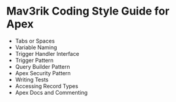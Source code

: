 # Mav3rik Coding Style Guide for Apex

- Tabs or Spaces
- Variable Naming
- Trigger Handler Interface
- Trigger Pattern
- Query Builder Pattern
- Apex Security Pattern
- Writing Tests
- Accessing Record Types
- Apex Docs and Commenting
